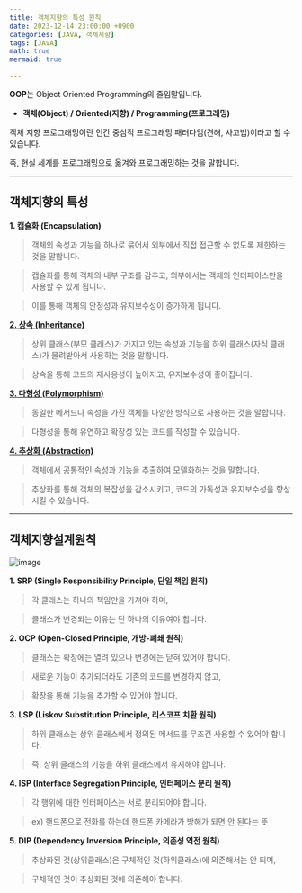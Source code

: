 ```yaml
---
title: 객체지향의 특성 원칙
date: 2023-12-14 23:00:00 +0900
categories: [JAVA, 객체지향]
tags: [JAVA]
math: true
mermaid: true

---
```

**OOP**는 Object Oriented Programming의 줄임말입니다.

- **객체(Object) / Oriented(지향) / Programming(프로그래밍)**

객체 지향 프로그래밍이란 인간 중심적 프로그래밍 패러다임(견해, 사고법)이라고 할 수 있습니다.

즉, 현실 세계를 프로그래밍으로 옮겨와 프로그래밍하는 것을 말합니다.

<hr>

## **객체지향의 특성**

**1. 캡슐화 (Encapsulation)**

> 객체의 속성과 기능을 하나로 묶어서 외부에서 직접 접근할 수 없도록 제한하는 것을 말합니다.

> 캡슐화를 통해 객체의 내부 구조를 감추고, 외부에서는 객체의 인터페이스만을 사용할 수 있게 됩니다. 

> 이를 통해 객체의 안정성과 유지보수성이 증가하게 됩니다.

**[2. 상속 (Inheritance)](https://ararp1006.github.io/posts/%EC%83%81%EC%86%8D/)**

> 상위 클래스(부모 클래스)가 가지고 있는 속성과 기능을 하위 클래스(자식 클래스)가 물려받아서 사용하는 것을 말합니다. 

> 상속을 통해 코드의 재사용성이 높아지고, 유지보수성이 좋아집니다.

**[3. 다형성 (Polymorphism)](https://ararp1006.github.io/posts/%EB%8B%A4%ED%98%95%EC%84%B1/)**

> 동일한 메서드나 속성을 가진 객체를 다양한 방식으로 사용하는 것을 말합니다. 

> 다형성을 통해 유연하고 확장성 있는 코드를 작성할 수 있습니다.

**[4. 추상화 (Abstraction)](https://ararp1006.github.io/posts/%EC%B6%94%EC%83%81%ED%99%94/)**

> 객체에서 공통적인 속성과 기능을 추출하여 모델화하는 것을 말합니다. 

> 추상화를 통해 객체의 복잡성을 감소시키고, 코드의 가독성과 유지보수성을 향상시킬 수 있습니다.

<hr>

## **객체지향설계원칙**

![image](https://github.com/ararp1006/Algorithm/assets/130068083/28346d5b-d530-4157-83f4-038bef29067a)


**1. SRP (Single Responsibility Principle, 단일 책임 원칙)**
> 각 클래스는 하나의 책임만을 가져야 하며, 
    
> 클래스가 변경되는 이유는 단 하나의 이유여야 합니다.
    
**2. OCP (Open-Closed Principle, 개방-폐쇄 원칙)**

> 클래스는 확장에는 열려 있으나 변경에는 닫혀 있어야 합니다. 
    
> 새로운 기능이 추가되더라도 기존의 코드를 변경하지 않고, 
    
> 확장을 통해 기능을 추가할 수 있어야 합니다.
    
**3. LSP (Liskov Substitution Principle, 리스코프 치환 원칙)**

> 하위 클래스는 상위 클래스에서 정의된 메서드를 무조건 사용할 수 있어야 합니다. 
    
> 즉, 상위 클래스의 기능을 하위 클래스에서 유지해야 합니다.
    
**4. ISP (Interface Segregation Principle, 인터페이스 분리 원칙)**

> 각 행위에 대한 인터페이스는 서로 분리되어야 합니다.

> ex) 핸드폰으로 전화를 하는데 핸드폰 카메라가 방해가 되면 안 된다는 뜻
    
**5. DIP (Dependency Inversion Principle, 의존성 역전 원칙)**
> 추상화된 것(상위클래스)은 구체적인 것(하위클래스)에 의존해서는 안 되며, 
    
> 구체적인 것이 추상화된 것에 의존해야 합니다.



